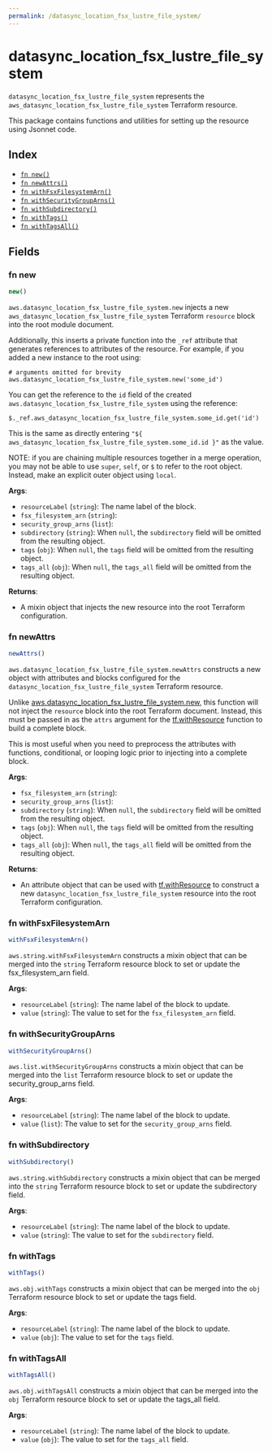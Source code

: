 ```yaml
---
permalink: /datasync_location_fsx_lustre_file_system/
---
```


# datasync_location_fsx_lustre_file_system

`datasync_location_fsx_lustre_file_system` represents the `aws_datasync_location_fsx_lustre_file_system` Terraform resource.



This package contains functions and utilities for setting up the resource using Jsonnet code.


## Index

* [`fn new()`](#fn-new)
* [`fn newAttrs()`](#fn-newattrs)
* [`fn withFsxFilesystemArn()`](#fn-withfsxfilesystemarn)
* [`fn withSecurityGroupArns()`](#fn-withsecuritygrouparns)
* [`fn withSubdirectory()`](#fn-withsubdirectory)
* [`fn withTags()`](#fn-withtags)
* [`fn withTagsAll()`](#fn-withtagsall)

## Fields

### fn new

```ts
new()
```


`aws.datasync_location_fsx_lustre_file_system.new` injects a new `aws_datasync_location_fsx_lustre_file_system` Terraform `resource`
block into the root module document.

Additionally, this inserts a private function into the `_ref` attribute that generates references to attributes of the
resource. For example, if you added a new instance to the root using:

    # arguments omitted for brevity
    aws.datasync_location_fsx_lustre_file_system.new('some_id')

You can get the reference to the `id` field of the created `aws.datasync_location_fsx_lustre_file_system` using the reference:

    $._ref.aws_datasync_location_fsx_lustre_file_system.some_id.get('id')

This is the same as directly entering `"${ aws_datasync_location_fsx_lustre_file_system.some_id.id }"` as the value.

NOTE: if you are chaining multiple resources together in a merge operation, you may not be able to use `super`, `self`,
or `$` to refer to the root object. Instead, make an explicit outer object using `local`.

**Args**:
  - `resourceLabel` (`string`): The name label of the block.
  - `fsx_filesystem_arn` (`string`): 
  - `security_group_arns` (`list`): 
  - `subdirectory` (`string`):  When `null`, the `subdirectory` field will be omitted from the resulting object.
  - `tags` (`obj`):  When `null`, the `tags` field will be omitted from the resulting object.
  - `tags_all` (`obj`):  When `null`, the `tags_all` field will be omitted from the resulting object.

**Returns**:
- A mixin object that injects the new resource into the root Terraform configuration.


### fn newAttrs

```ts
newAttrs()
```


`aws.datasync_location_fsx_lustre_file_system.newAttrs` constructs a new object with attributes and blocks configured for the `datasync_location_fsx_lustre_file_system`
Terraform resource.

Unlike [aws.datasync_location_fsx_lustre_file_system.new](#fn-new), this function will not inject the `resource`
block into the root Terraform document. Instead, this must be passed in as the `attrs` argument for the
[tf.withResource](https://github.com/tf-libsonnet/core/tree/main/docs#fn-withresource) function to build a complete block.

This is most useful when you need to preprocess the attributes with functions, conditional, or looping logic prior to
injecting into a complete block.

**Args**:
  - `fsx_filesystem_arn` (`string`): 
  - `security_group_arns` (`list`): 
  - `subdirectory` (`string`):  When `null`, the `subdirectory` field will be omitted from the resulting object.
  - `tags` (`obj`):  When `null`, the `tags` field will be omitted from the resulting object.
  - `tags_all` (`obj`):  When `null`, the `tags_all` field will be omitted from the resulting object.

**Returns**:
  - An attribute object that can be used with [tf.withResource](https://github.com/tf-libsonnet/core/tree/main/docs#fn-withresource) to construct a new `datasync_location_fsx_lustre_file_system` resource into the root Terraform configuration.


### fn withFsxFilesystemArn

```ts
withFsxFilesystemArn()
```

`aws.string.withFsxFilesystemArn` constructs a mixin object that can be merged into the `string`
Terraform resource block to set or update the fsx_filesystem_arn field.



**Args**:
  - `resourceLabel` (`string`): The name label of the block to update.
  - `value` (`string`): The value to set for the `fsx_filesystem_arn` field.


### fn withSecurityGroupArns

```ts
withSecurityGroupArns()
```

`aws.list.withSecurityGroupArns` constructs a mixin object that can be merged into the `list`
Terraform resource block to set or update the security_group_arns field.



**Args**:
  - `resourceLabel` (`string`): The name label of the block to update.
  - `value` (`list`): The value to set for the `security_group_arns` field.


### fn withSubdirectory

```ts
withSubdirectory()
```

`aws.string.withSubdirectory` constructs a mixin object that can be merged into the `string`
Terraform resource block to set or update the subdirectory field.



**Args**:
  - `resourceLabel` (`string`): The name label of the block to update.
  - `value` (`string`): The value to set for the `subdirectory` field.


### fn withTags

```ts
withTags()
```

`aws.obj.withTags` constructs a mixin object that can be merged into the `obj`
Terraform resource block to set or update the tags field.



**Args**:
  - `resourceLabel` (`string`): The name label of the block to update.
  - `value` (`obj`): The value to set for the `tags` field.


### fn withTagsAll

```ts
withTagsAll()
```

`aws.obj.withTagsAll` constructs a mixin object that can be merged into the `obj`
Terraform resource block to set or update the tags_all field.



**Args**:
  - `resourceLabel` (`string`): The name label of the block to update.
  - `value` (`obj`): The value to set for the `tags_all` field.
